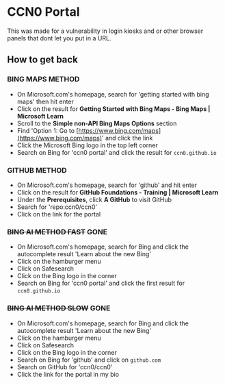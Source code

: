 # CCN0 Portal

This was made for a vulnerability in login kiosks and or other browser panels that dont let you put in a URL.

## How to get back

### BING MAPS METHOD

* On Microsoft.com's homepage, search for 'getting started with bing maps' then hit enter
* Click on the result for **Getting Started with Bing Maps - Bing Maps | Microsoft Learn**
* Scroll to the **Simple non-API Bing Maps Options** section
* Find 'Option 1: Go to [https://www.bing.com/maps](https://www.bing.com/maps)' and click the link
* Click the Microsoft Bing logo in the top left corner
* Search on Bing for 'ccn0 portal' and click the result for `ccn0.github.io`

### GITHUB METHOD

* On Microsoft.com's homepage, search for 'github' and hit enter
* Click on the result for **GitHub Foundations - Training | Microsoft Learn**
* Under the **Prerequisites**, click **A GitHub** to visit GitHub
* Search for 'repo:ccn0/ccn0'
* Click on the link for the portal

### ~~BING AI METHOD FAST~~ GONE

* On Microsoft.com's homepage, search for Bing and click the autocomplete result 'Learn about the new Bing'
* Click on the hamburger menu
* Click on Safesearch
* Click on the Bing logo in the corner
* Search on Bing for 'ccn0 portal' and click the first result for `ccn0.github.io`

### ~~BING AI METHOD SLOW~~ GONE

* On Microsoft.com's homepage, search for Bing and click the autocomplete result 'Learn about the new Bing'
* Click on the hamburger menu
* Click on Safesearch
* Click on the Bing logo in the corner
* Search on Bing for 'github' and click on `github.com`
* Search on GitHub for 'ccn0/ccn0'
* Click the link for the portal in my bio
